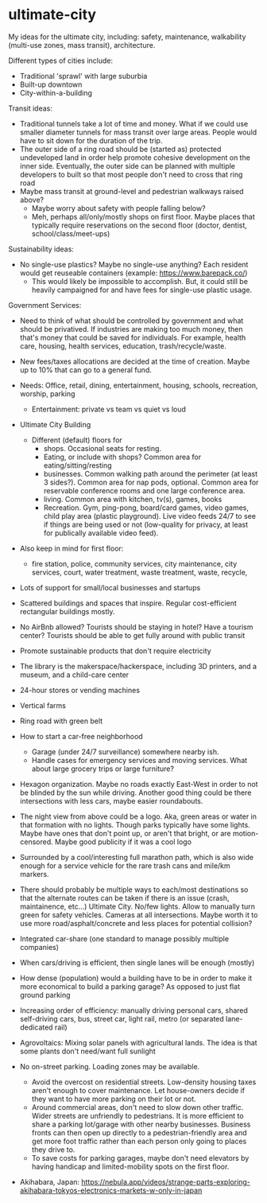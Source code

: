 # ultimate-city
My ideas for the ultimate city, including: safety, maintenance, walkability (multi-use zones, mass transit), architecture.


Different types of cities include:
- Traditional 'sprawl' with large suburbia
- Built-up downtown
- City-within-a-building



Transit ideas:
- Traditional tunnels take a lot of time and money. What if we could use smaller diameter tunnels for mass transit over large areas. People would have to sit down for the duration of the trip.
- The outer side of a ring road should be (started as) protected undeveloped land in order help promote cohesive development on the inner side. Eventually, the outer side can be planned with multiple developers to built so that most people don't need to cross that ring road
- Maybe mass transit at ground-level and pedestrian walkways raised above?
    - Maybe worry about safety with people falling below?
    - Meh, perhaps all/only/mostly shops on first floor. Maybe places that typically require reservations on the second floor (doctor, dentist, school/class/meet-ups)



Sustainability ideas:
- No single-use plastics? Maybe no single-use anything? Each resident would get reuseable containers (example: https://www.barepack.co/)
    - This would likely be impossible to accomplish. But, it could still be heavily campaigned for and have fees for single-use plastic usage.



Government Services:
- Need to think of what should be controlled by government and what should be privatived. If industries are making too much money, then that's money that could be saved for individuals. For example, health care, housing, health services, education, trash/recycle/waste.
- New fees/taxes allocations are decided at the time of creation. Maybe up to 10% that can go to a general fund.

- Needs: Office, retail, dining, entertainment, housing, schools, recreation, worship, parking
    - Entertainment: private vs team vs quiet vs loud
- Ultimate City Building
    - Different (default) floors for
        - shops. Occasional seats for resting.
        - Eating, or include with shops? Common area for eating/sitting/resting
        - businesses. Common walking path around the perimeter (at least 3 sides?). Common area for nap pods, optional. Common area for reservable conference rooms and one large conference area.
        - living. Common area with kitchen, tv(s), games, books
        - Recreation. Gym, ping-pong, board/card games, video games, child play area (plastic playground). Live video feeds 24/7 to see if things are being used or not (low-quality for privacy, at least for publically available video feed).
- Also keep in mind for first floor:
    - fire station, police, community services, city maintenance, city services, court, water treatment, waste treatment, waste, recycle, 
- Lots of support for small/local businesses and startups
- Scattered buildings and spaces that inspire. Regular cost-efficient rectangular buildings mostly.
- No AirBnb allowed? Tourists should be staying in hotel? Have a tourism center? Tourists should be able to get fully around with public transit
- Promote sustainable products that don't require electricity
- The library is the makerspace/hackerspace, including 3D printers, and a museum, and a child-care center
- 24-hour stores or vending machines
- Vertical farms
- Ring road with green belt
- How to start a car-free neighborhood
    - Garage (under 24/7 surveillance) somewhere nearby ish.
    - Handle cases for emergency services and moving services. What about large grocery trips or large furniture?
- Hexagon organization. Maybe no roads exactly East-West in order to not be blinded by the sun while driving. Another good thing could be there intersections with less cars, maybe easier roundabouts.
- The night view from above could be a logo. Aka, green areas or water in that formation with no lights. Though parks typically have some lights. Maybe have ones that don't point up, or aren't that bright, or are motion-censored. Maybe good publicity if it was a cool logo
- Surrounded by a cool/interesting full marathon path, which is also wide enough for a service vehicle for the rare trash cans and mile/km markers.
- There should probably be multiple ways to each/most destinations so that the alternate routes can be taken if there is an issue (crash, maintainence, etc...)
Ultimate City. No/few lights. Allow to manually turn green for safety vehicles. Cameras at all intersections. Maybe worth it to use more road/asphalt/concrete and less places for potential collision?
- Integrated car-share (one standard to manage possibly multiple companies)
- When cars/driving is efficient, then single lanes will be enough (mostly)
- How dense (population) would a building have to be in order to make it more economical to build a parking garage? As opposed to just flat ground parking
- Increasing order of efficiency: manually driving personal cars, shared self-driving cars, bus, street car, light rail, metro (or separated lane-dedicated rail)
- Agrovoltaics: Mixing solar panels with agricultural lands. The idea is that some plants don't need/want full sunlight
- No on-street parking. Loading zones may be available.
    - Avoid the overcost on residential streets. Low-density housing taxes aren't enough to cover maintenance. Let house-owners decide if they want to have more parking on their lot or not.
    - Around commercial areas, don't need to slow down other traffic. Wider streets are unfriendly to pedestrians. It is more efficient to share a parking lot/garage with other nearby businesses. Business fronts can then open up directly to a pedestrian-friendly area and get more foot traffic rather than each person only going to places they drive to.
    - To save costs for parking garages, maybe don't need elevators by having handicap and limited-mobility spots on the first floor.
- Akihabara, Japan: https://nebula.app/videos/strange-parts-exploring-akihabara-tokyos-electronics-markets-w-only-in-japan
